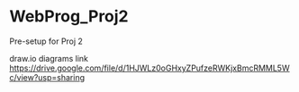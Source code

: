 # WebProg_Proj2
Pre-setup for Proj 2

draw.io diagrams link
https://drive.google.com/file/d/1HJWLz0oGHxyZPufzeRWKjxBmcRMML5Wc/view?usp=sharing
